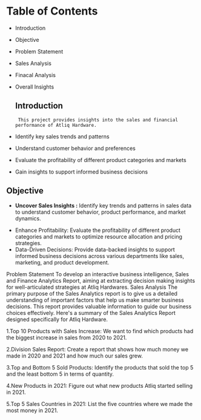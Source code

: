 # Table of Contents
* Introduction
* Objective
* Problem Statement
* Sales Analysis
* Finacal Analysis
* Overall Insights

  ## Introduction
       This project provides insights into the sales and financial performance of Atliq Hardware.

* Identify key sales trends and patterns
* Understand customer behavior and preferences
* Evaluate the profitability of different product categories and markets
* Gain insights to support informed business decisions

## Objective
- **Uncover Sales Insights :** Identify key trends and patterns in sales data to understand customer behavior, product performance, and market dynamics.
* Enhance Profitability: Evaluate the profitability of different product categories and markets to optimize resource allocation and pricing strategies.
* Data-Driven Decisions: Provide data-backed insights to support informed business decisions across various departments like sales, marketing, and product development.





Problem Statement
To develop an interactive business intelligence, Sales and Finance Analytics Report, aiming at extracting decision making insights for well-articulated strategies at Atliq Hardwares.
Sales Analysis
The primary purpose of the Sales Analytics report is to give us a detailed understanding of important factors that help us make smarter business decisions. This report provides valuable information to guide our business choices effectively. Here's a summary of the Sales Analytics Report designed specifically for Atliq Hardware.

1.Top 10 Products with Sales Increase: We want to find which products had the biggest increase in sales from 2020 to 2021.

2.Division Sales Report: Create a report that shows how much money we made in 2020 and 2021 and how much our sales grew.

3.Top and Bottom 5 Sold Products: Identify the products that sold the top 5 and the least bottom 5 in terms of quantity.

4.New Products in 2021: Figure out what new products Atliq started selling in 2021.

5.Top 5 Sales Countries in 2021: List the five countries where we made the most money in 2021.

